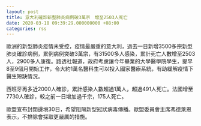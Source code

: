 ```yaml
---
layout: post
title: 意大利確診新型肺炎病例破3萬宗　增至2503人死亡
date: 2020-03-18 09:39:29.000000000 +08:00
categories: rss
---
```


歐洲的新型肺炎疫情未受控，疫情最嚴重的意大利，過去一日新增3500多宗新型肺炎確診病例，累例病例突破3萬宗，有31500多人感染，累計死亡人數增至2503人，2900多人康復。路透社報道，政府考慮讓今年畢業的大學醫學院學生，提早8至9個月開始工作，令大約1萬名醫科生可以投入國家醫療系統，有助緩解疫情下醫生短缺情況。

西班牙再多近2000人確診，累計感染人數超過1萬人，超過491人死亡。法國增至7730人確診，較之前一日增加過千宗，175人死亡。

歐盟宣布封閉邊境30日，希望阻隔新型冠狀病毒傳播。歐盟委員會主席馮德萊恩表示，不排除會採取更嚴厲的措施。

